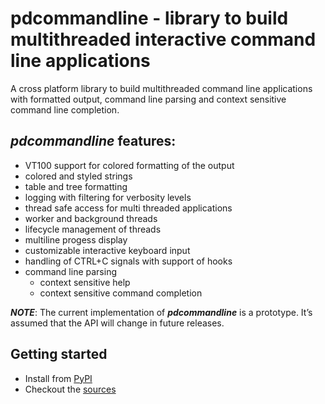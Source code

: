 # pdcommandline - library to build multithreaded interactive command line applications

A cross platform library to build multithreaded command line applications with formatted output, command line parsing and context sensitive command line completion.

## ***pdcommandline*** features:
* VT100 support for colored formatting of the output
* colored and styled strings
* table and tree formatting
* logging with filtering for verbosity levels
* thread safe access for multi threaded applications
* worker and background threads
* lifecycle management of threads
* multiline progess display
* customizable interactive keyboard input
* handling of CTRL+C signals with support of hooks
* command line parsing
    * context sensitive help
    * context sensitive command completion

***NOTE***: The current implementation of ***pdcommandline*** is a prototype. It’s assumed that the API will change in future releases.

## Getting started
* Install from [PyPI](https://pypi.org/project/pdcommandline)
* Checkout the [sources](https://gitlab.com/pdbuild/pdcommandline)